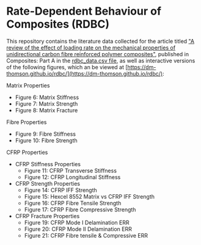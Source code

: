 # Rate-Dependent Behaviour of Composites (RDBC)
This repository contains the literature data collected for the article titled ["A review of the effect of loading rate on the mechanical properties of unidirectional carbon fibre reinforced polymer composites"](https://doi.org/10.1016/j.compositesa.2025.108773), published in Composites: Part A in the [rdbc_data.csv file](https://github.com/dm-thomson/rdbc/blob/main/rdbc_data.csv), as well as interactive versions of the following figures, which an be viewed at [https://dm-thomson.github.io/rdbc/](https://dm-thomson.github.io/rdbc/):

Matrix Properties
* Figure 6: Matrix Stiffness
* Figure 7: Matrix Strength
* Figure 8: Matrix Fracture

Fibre Properties
* Figure 9: Fibre Stiffness
* Figure 10: Fibre Strength

CFRP Properties
* CFRP Stiffness Properties
  * Figure 11: CFRP Transverse Stiffness
  * Figure 12: CFRP Longitudinal Stiffness
* CFRP Strength Properties
  * Figure 14: CFRP IFF Strength
  * Figure 15: Hexcel 8552 Matrix vs CFRP IFF Strength
  * Figure 16: CFRP Fibre Tensile Strength
  * Figure 17: CFRP Fibre Compressive Strength
* CFRP Fracture Properties
  * Figure 19: CFRP Mode I Delamination ERR
  * Figure 20: CFRP Mode II Delamination ERR
  * Figure 21: CFRP Fibre tensile & Compressive ERR

